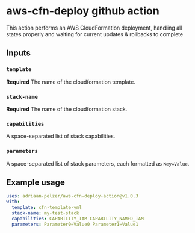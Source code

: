 # aws-cfn-deploy github action

This action performs an AWS CloudFormation deployment, handling all states properly and waiting for current updates & rollbacks to complete 

## Inputs

### `template`

**Required** The name of the cloudformation template.

### `stack-name`

**Required** The name of the cloudformation stack.

### `capabilities`

A space-separated list of stack capabilities.

### `parameters`

A space-separated list of stack parameters, each formatted as `Key=Value`.

## Example usage

```yml
uses: adriaan-pelzer/aws-cfn-deploy-action@v1.0.3
with:
  template: cfn-template-yml
  stack-name: my-test-stack
  capabilities: CAPABILITY_IAM CAPABILITY_NAMED_IAM
  parameters: Parameter0=Value0 Parameter1=Value1
```

